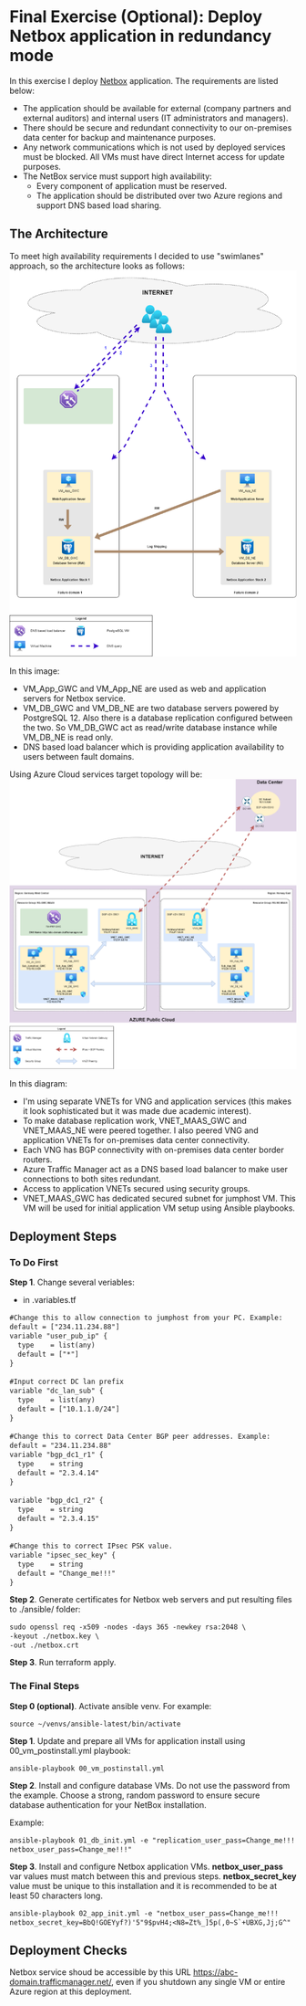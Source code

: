 # Final Exercise (Optional): Deploy Netbox application in redundancy mode

In this exercise I deploy [Netbox](https://netbox.readthedocs.io/en/stable/) application. The requirements are listed below:

* The application should be available for external (company partners and external auditors) and internal users (IT administrators and managers).
* There should be secure and redundant connectivity to our on-premises data center for backup and maintenance purposes.
* Any network communications which is not used by deployed services must be blocked. All VMs must have direct Internet access for update purposes.
* The NetBox service must support high availability: 
  * Every component of application must be reserved. 
  * The application should be distributed over two Azure regions and support DNS based load sharing.

## The Architecture
To meet high availability requirements I decided to use "swimlanes" approach, so the architecture looks as follows:
<img src="img/app_arch.png">

In this image:
- VM_App_GWC and VM_App_NE are used as web and application servers for Netbox service.
- VM_DB_GWC and VM_DB_NE are two database servers powered by PostgreSQL 12. Also there is a database replication configured between the two. So VM_DB_GWC act as read/write database instance while VM_DB_NE is read only.
- DNS based load balancer which is providing application availability to users between fault domains.

Using Azure Cloud services target topology will be:
<img src="img/solution_diagram.png">

In this diagram:
- I'm using separate VNETs for VNG and application services (this makes it look sophisticated but it was made due academic interest).
- To make database replication work, VNET_MAAS_GWC and VNET_MAAS_NE were peered together. I also peered VNG and application VNETs for on-premises data center connectivity.
- Each VNG has BGP connectivity with on-premises data center border routers.
- Azure Traffic Manager act as a DNS based load balancer to make user connections to both sites redundant.
- Access to application VNETs secured using security groups.
- VNET_MAAS_GWC has dedicated secured subnet for jumphost VM. This VM will be used for initial application VM setup using Ansible playbooks.

## Deployment Steps

### To Do First

**Step 1**. Change several veriables:

* in .variables.tf

```
#Change this to allow connection to jumphost from your PC. Example: default = ["234.11.234.88"]
variable "user_pub_ip" {
  type    = list(any)
  default = ["*"]
}

#Input correct DC lan prefix
variable "dc_lan_sub" {
  type    = list(any)
  default = ["10.1.1.0/24"]
}

#Change this to correct Data Center BGP peer addresses. Example: default = "234.11.234.88"
variable "bgp_dc1_r1" {
  type    = string
  default = "2.3.4.14"
}

variable "bgp_dc1_r2" {
  type    = string
  default = "2.3.4.15"
}

#Change this to correct IPsec PSK value. 
variable "ipsec_sec_key" {
  type    = string
  default = "Change_me!!!"
}
```

**Step 2**. Generate certificates for Netbox web servers and put resulting files to ./ansible/ folder:

```
sudo openssl req -x509 -nodes -days 365 -newkey rsa:2048 \
-keyout ./netbox.key \
-out ./netbox.crt
```
**Step 3**. Run terraform apply.

### The Final Steps

**Step 0 (optional)**. Activate ansible venv. For example:
```
source ~/venvs/ansible-latest/bin/activate
```

**Step 1**. Update and prepare all VMs for application install using 00_vm_postinstall.yml playbook:

```
ansible-playbook 00_vm_postinstall.yml
```

**Step 2**. Install and configure database VMs. Do not use the password from the example. Choose a strong, random password to ensure secure database authentication for your NetBox installation.

Example:
```
ansible-playbook 01_db_init.yml -e "replication_user_pass=Change_me!!! netbox_user_pass=Change_me!!!"

```
**Step 3**. Install and configure Netbox application VMs. **netbox_user_pass** var values must match between this and previous steps. **netbox_secret_key** value must be unique to this installation and it is recommended to be at least 50 characters long.

```
ansible-playbook 02_app_init.yml -e "netbox_user_pass=Change_me!!! netbox_secret_key=BbQ!GOEYyf?)'5"9$pvH4;<N8=Zt%_]5p(,0~S`+UBXG,Jj;G^"
```
## Deployment Checks
Netbox service shoud be accessible by this URL https://abc-domain.trafficmanager.net/, even if you shutdown any single VM or entire Azure region at this deployment.
